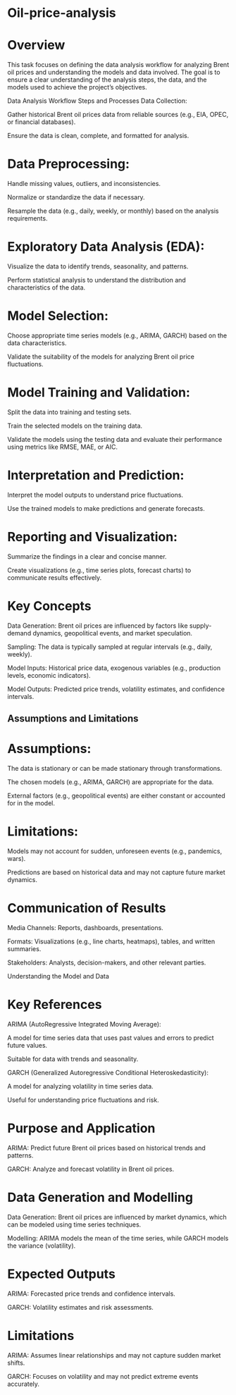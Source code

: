 # Oil-price-analysis

# Overview
This task focuses on defining the data analysis workflow for analyzing Brent oil prices and understanding the models and data involved. The goal is to ensure a clear understanding of the analysis steps, the data, and the models used to achieve the project’s objectives.

Data Analysis Workflow
Steps and Processes
Data Collection:

Gather historical Brent oil prices data from reliable sources (e.g., EIA, OPEC, or financial databases).

Ensure the data is clean, complete, and formatted for analysis.

# Data Preprocessing:

Handle missing values, outliers, and inconsistencies.

Normalize or standardize the data if necessary.

Resample the data (e.g., daily, weekly, or monthly) based on the analysis requirements.

# Exploratory Data Analysis (EDA):

Visualize the data to identify trends, seasonality, and patterns.

Perform statistical analysis to understand the distribution and characteristics of the data.

# Model Selection:

Choose appropriate time series models (e.g., ARIMA, GARCH) based on the data characteristics.

Validate the suitability of the models for analyzing Brent oil price fluctuations.

# Model Training and Validation:

Split the data into training and testing sets.

Train the selected models on the training data.

Validate the models using the testing data and evaluate their performance using metrics like RMSE, MAE, or AIC.

# Interpretation and Prediction:

Interpret the model outputs to understand price fluctuations.

Use the trained models to make predictions and generate forecasts.

# Reporting and Visualization:

Summarize the findings in a clear and concise manner.

Create visualizations (e.g., time series plots, forecast charts) to communicate results effectively.

# Key Concepts
Data Generation: Brent oil prices are influenced by factors like supply-demand dynamics, geopolitical events, and market speculation.

Sampling: The data is typically sampled at regular intervals (e.g., daily, weekly).

Model Inputs: Historical price data, exogenous variables (e.g., production levels, economic indicators).

Model Outputs: Predicted price trends, volatility estimates, and confidence intervals.

## Assumptions and Limitations
# Assumptions:

The data is stationary or can be made stationary through transformations.

The chosen models (e.g., ARIMA, GARCH) are appropriate for the data.

External factors (e.g., geopolitical events) are either constant or accounted for in the model.

# Limitations:

Models may not account for sudden, unforeseen events (e.g., pandemics, wars).

Predictions are based on historical data and may not capture future market dynamics.

# Communication of Results
Media Channels: Reports, dashboards, presentations.

Formats: Visualizations (e.g., line charts, heatmaps), tables, and written summaries.

Stakeholders: Analysts, decision-makers, and other relevant parties.

Understanding the Model and Data
# Key References
ARIMA (AutoRegressive Integrated Moving Average):

A model for time series data that uses past values and errors to predict future values.

Suitable for data with trends and seasonality.

GARCH (Generalized Autoregressive Conditional Heteroskedasticity):

A model for analyzing volatility in time series data.

Useful for understanding price fluctuations and risk.

# Purpose and Application
ARIMA: Predict future Brent oil prices based on historical trends and patterns.

GARCH: Analyze and forecast volatility in Brent oil prices.

# Data Generation and Modelling
Data Generation: Brent oil prices are influenced by market dynamics, which can be modeled using time series techniques.

Modelling: ARIMA models the mean of the time series, while GARCH models the variance (volatility).

# Expected Outputs
ARIMA: Forecasted price trends and confidence intervals.

GARCH: Volatility estimates and risk assessments.

# Limitations
ARIMA: Assumes linear relationships and may not capture sudden market shifts.

GARCH: Focuses on volatility and may not predict extreme events accurately.